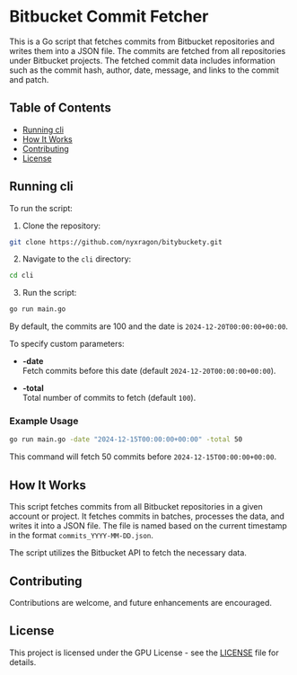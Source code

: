 # Bitbucket Commit Fetcher

This is a Go script that fetches commits from Bitbucket repositories and writes them into a JSON file. The commits are fetched from all repositories under Bitbucket projects. The fetched commit data includes information such as the commit hash, author, date, message, and links to the commit and patch.

## Table of Contents

- [Running cli](#running-cli)
- [How It Works](#how-it-works)
- [Contributing](#contributing)
- [License](#license)


## Running cli

To run the script:

1. Clone the repository:

```bash
git clone https://github.com/nyxragon/bitybuckety.git
```

2. Navigate to the `cli` directory:

```bash
cd cli
```

3. Run the script:

```bash
go run main.go
```

By default, the commits are 100 and the date is `2024-12-20T00:00:00+00:00`.

To specify custom parameters:

- **-date**  
  Fetch commits before this date (default `2024-12-20T00:00:00+00:00`).
  
- **-total**  
  Total number of commits to fetch (default `100`).

### Example Usage

```bash
go run main.go -date "2024-12-15T00:00:00+00:00" -total 50
```

This command will fetch 50 commits before `2024-12-15T00:00:00+00:00`.

## How It Works

This script fetches commits from all Bitbucket repositories in a given account or project. It fetches commits in batches, processes the data, and writes it into a JSON file. The file is named based on the current timestamp in the format `commits_YYYY-MM-DD.json`.

The script utilizes the Bitbucket API to fetch the necessary data.

## Contributing

Contributions are welcome, and future enhancements are encouraged.

## License

This project is licensed under the GPU License - see the [LICENSE](LICENSE) file for details.
